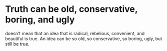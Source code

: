 # Truth can be old, conservative, boring, and ugly

doesn’t mean that an idea that is radical, rebelious, convenient, and beautiful is true. An idea can be so old, so conservative, so boring, ugly, but still be true.

